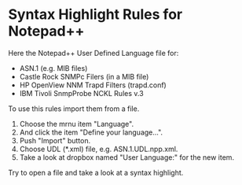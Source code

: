 Syntax Highlight Rules for Notepad++
==========================================

Here the Notepad++ User Defined Language file for:
- ASN.1 (e.g. MIB files)
- Castle Rock SNMPc Filers (in a MIB file)
- HP OpenView NNM Trapd Filters (trapd.conf)
- IBM Tivoli SnmpProbe NCKL Rules v.3

To use this rules import them from a file.
1. Choose the mrnu item "Language".
2. And click the item "Define your language...".
3. Push "Import" button.
4. Choose UDL (*.xml) file, e.g. ASN.1.UDL.npp.xml.
5. Take a look at dropbox named "User Language:" for the new item.
 
Try to open a file and take a look at a syntax highlight.
